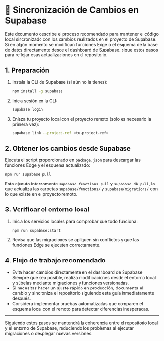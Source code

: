 # 🔄 Sincronización de Cambios en Supabase

Este documento describe el proceso recomendado para mantener el código local sincronizado con los cambios realizados en el proyecto de Supabase. Si en algún momento se modifican funciones Edge o el esquema de la base de datos directamente desde el dashboard de Supabase, sigue estos pasos para reflejar esas actualizaciones en el repositorio.

## 1. Preparación

1. Instala la CLI de Supabase (si aún no la tienes):

   ```bash
   npm install -g supabase
   ```

2. Inicia sesión en la CLI:

   ```bash
   supabase login
   ```

3. Enlaza tu proyecto local con el proyecto remoto (solo es necesario la primera vez):

   ```bash
   supabase link --project-ref <tu-project-ref>
   ```

## 2. Obtener los cambios desde Supabase

Ejecuta el script proporcionado en `package.json` para descargar las funciones Edge y el esquema actualizado:

```bash
npm run supabase:pull
```

Esto ejecuta internamente `supabase functions pull` y `supabase db pull`, lo que actualiza las carpetas `supabase/functions/` y `supabase/migrations/` con lo que existe en el proyecto remoto.

## 3. Verificar el entorno local

1. Inicia los servicios locales para comprobar que todo funciona:

   ```bash
   npm run supabase:start
   ```

2. Revisa que las migraciones se apliquen sin conflictos y que las funciones Edge se ejecuten correctamente.

## 4. Flujo de trabajo recomendado

- Evita hacer cambios directamente en el dashboard de Supabase. Siempre que sea posible, realiza modificaciones desde el entorno local y súbelas mediante migraciones y funciones versionadas.
- Si necesitas hacer un ajuste rápido en producción, documenta el cambio y sincroniza el repositorio siguiendo esta guía inmediatamente después.
- Considera implementar pruebas automatizadas que comparen el esquema local con el remoto para detectar diferencias inesperadas.

---

Siguiendo estos pasos se mantendrá la coherencia entre el repositorio local y el entorno de Supabase, reduciendo los problemas al ejecutar migraciones o desplegar nuevas versiones.
